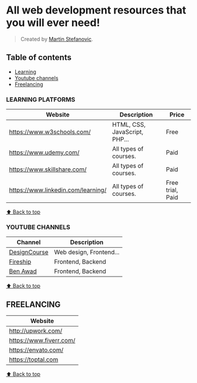 # All web development resources that you will ever need!

> Created by [Martin Stefanovic](https://www.linkedin.com/in/martinstefanovic).


## Table of contents

- [Learning](#learning-platforms)
- [Youtube channels](#youtube-channels)
- [Freelancing](#freelancing)


### LEARNING PLATFORMS

| Website | Description | Price |
| ------- | ----------- | ----- |
| https://www.w3schools.com/ | HTML, CSS, JavaScript, PHP... | Free |
| https://www.udemy.com/ | All types of courses. | Paid |
| https://www.skillshare.com/ | All types of courses. | Paid |
| https://www.linkedin.com/learning/ | All types of courses. | Free trial, Paid |

[⬆ Back to top](#table-of-contents)

### YOUTUBE CHANNELS

| Channel | Description | 
| ------- | ----------- | 
| [DesignCourse](https://www.youtube.com/user/DesignCourse) | Web design, Frontend... | 
| [Fireship](https://www.youtube.com/channel/UCsBjURrPoezykLs9EqgamOA) | Frontend, Backend | 
| [Ben Awad](https://www.youtube.com/user/99baddawg) | Frontend, Backend | 

[⬆ Back to top](#table-of-contents)

## FREELANCING

| Website |
| ------- |
| http://upwork.com/ |
| https://www.fiverr.com/ |
| https://envato.com/ |
| https://toptal.com |

[⬆ Back to top](#table-of-contents)

